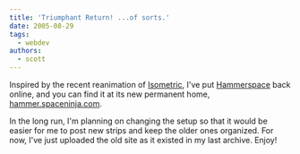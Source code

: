 ```yaml
---
title: 'Triumphant Return! ...of sorts.'
date: 2005-08-29
tags:
  - webdev
authors:
  - scott
---
```


Inspired by the recent reanimation of [Isometric](http://isometric.sixsided.org/), I've put [Hammerspace](http://hammer.spaceninja.com/) back online, and you can find it at its new permanent home, [hammer.spaceninja.com](http://hammer.spaceninja.com/).

In the long run, I'm planning on changing the setup so that it would be easier for me to post new strips and keep the older ones organized. For now, I've just uploaded the old site as it existed in my last archive. Enjoy!
